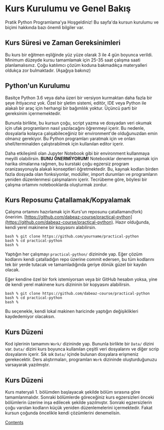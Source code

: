 # Kurs Kurulumu ve Genel Bakış

Pratik Python Programlama'ya Hoşgeldiniz! Bu sayfa'da kursun kurulumu ve biçimi hakkında bazı önemli bilgiler var.

## Kurs Süresi ve Zaman Gereksinimleri

Bu kurs bir eğitmen eşliğinde yüz yüze olarak 3 ile 4 gün boyunca verildi. Minimum düzeyde kursu tamamlamak için 25-35 saat çalışma saati planlamalısınız.
Çoğu katılımcı çözüm koduna bakmadıkça materyalleri oldukça zor bulmaktadır. (Aşağıya bakınız)

## Python'un Kurulumu

Basitçe Python 3.6 veya daha üzeri bir versiyon kurmaktan daha fazla bir şeye ihtiyacınız yok. Özel bir şletim sistemi, editör, IDE veya Python ile alakalı bir araç için herhangi bir bağımlılık yoktur. Üçüncü parti bir gereksinim içermemektedir.

Bununla birlikte, bu kursun çoğu, script yazma ve dosyadan veri okumak için ufak programların nasıl yazılacağını öğrenmeyi içerir. Bu nedenle, dosyalarla kolayca çalışabileceğiniz bir environment'de olduğunuzdan emin olmanız gerekiyor. Bu Python programları yaratmak için ve onları shell/terminalden çalıştırabilmek için kullanılan editor içerir.

Daha etkileşimli olan Jupyter Notebook gibi bir environment kullanmaya meyilli olabilirsin. **BUNU ÖNERMİYORUM!** Notebooklar deneme yapmak için harika olmalarına rağmen, bu kurstaki çoğu egzersiz program oranizasyonuyla alakalı konseptleri öğretmektedir. Bu, kaynak kodları birden fazla dosyada olan fonksiyonlar, modüller, import durumları ve programların yeniden düzenlenmesi çalışmalarını içerir. Tecrübeme göre, böylesi bir çalışma ortamını notebooklarda oluşturmak zordur.

## Kurs Reposunu Çatallamak/Kopyalamak

Çalışma ortamını hazırlamak için Kurs'un reposunu çatallamanı(fork) öneririm.
[https://github.com/dabeaz-course/practical-python](https://github.com/dabeaz-course/practical-python).
Hazır olduğunda, kendi yerel makinene bir kopyasını alabilirsin.

```
bash % git clone https://github.com/yourname/practical-python
bash % cd practical-python
bash %
```

Yaptığın her çalışmayı `practical-python/` dizininde yap.
Eğer çözüm kodlarını kendi çatalladığın repo üzerine commit edersen, bu tüm kodlarını tek bir yerde tutacak ve tamamladığında geriye dönük güzel bir kaydın olacak.

Eğer kendine özel bir fork istemiyorsan veya bir GitHub hesabın yoksa, yine de kendi yerel makinene kurs dizininin bir kopyasını alabilirsin.

```
bash % git clone https://github.com/dabeaz-course/practical-python
bash % cd practical-python
bash %
```

Bu seçenekle, kendi lokal makinen haricinde yaptığın değişiklikleri kaydedemiyor olacaksın.

## Kurs Düzeni

Kod işlerinin tamamını `Work/` dizininde yap. Bununla birlikte bir `Data/` dizini var. `Data/` dizini kurs boyunca kullanılan çeşitli veri dosyalarını ve diğer scrip dosyalarını içerir. Sık sık `Data/` içinde bulunan dosyalara erişmeniz gerekecektir. Ders alıştırmaları, programları `Work` dizininde oluşturduğunuzu varsayarak yazılmıştır.

## Kurs Düzeni

Kurs materyali 1. bölümden başlayacak şekilde bölüm sırasına göre tamamlanmalıdır. Sonraki bölümlerde göreceğiniz kurs egzersizleri önceki bölümlerin üzerine inşa edilecek şekilde yazılmıştır. Sonraki egzersizlerin çoğu varolan kodların küçük yeniden düzenlemelerini içermektedir. Fakat kursun çoğunda öncelikle kendi çözümlerini denemelisin.

[Contents](Contents.md)
